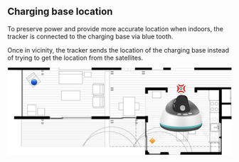 ## Charging base location
To preserve power and provide more accurate location when indoors, the tracker is connected to the charging base via blue tooth.

Once in vicinity, the tracker sends the location of the charging base instead of trying to get the location from the satellites.

![floor plan](https://raw.githubusercontent.com/caiteltd/public/master/assets/floor-plan.png)
